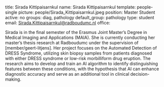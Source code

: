 title: Sirada Kittipaisarnkul
name: Sirada Kittipaisarnkul
template: people-single
picture: people/Sirada_Kittipaisarnkul.jpeg
position: Master Student
active: no
groups: diag, pathology
default_group: pathology
type: student
email: Sirada.Kittipaisarnkul@radboudumc.nl
office:


Sirada is in the final semester of the Erasmus Joint Master’s Degree in Medical Imaging and Applications (MAIA). She is currently conducting her master’s thesis research at Radboudumc under the supervision of [member/geert-litjens]. Her project focuses on the Automated Detection of DRESS Syndrome, utilizing skin biopsy samples from patients diagnosed with either DRESS syndrome or low-risk morbilliform drug eruption. The research aims to develop and train an AI algorithm to identify distinguishing features between these conditions, with the hypothesis that AI can enhance diagnostic accuracy and serve as an additional tool in clinical decision-making.  
